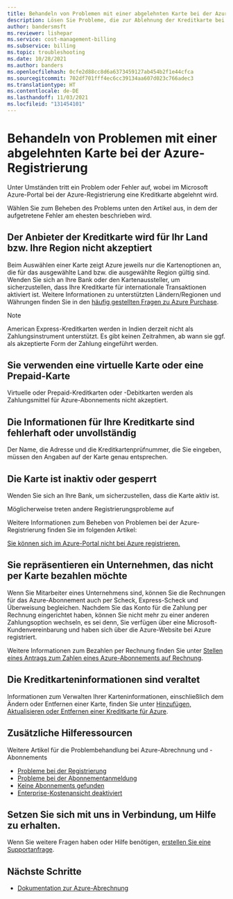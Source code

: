 ```yaml
---
title: Behandeln von Problemen mit einer abgelehnten Karte bei der Azure-Registrierung
description: Lösen Sie Probleme, die zur Ablehnung der Kreditkarte bei der Azure-Registrierung im Azure-Portal führen.
author: bandersmsft
ms.reviewer: lishepar
ms.service: cost-management-billing
ms.subservice: billing
ms.topic: troubleshooting
ms.date: 10/28/2021
ms.author: banders
ms.openlocfilehash: 0cfe2d88cc8d6a6373459127ab454b2f1e44cfca
ms.sourcegitcommit: 702df701fff4ec6cc39134aa607d023c766adec3
ms.translationtype: HT
ms.contentlocale: de-DE
ms.lasthandoff: 11/03/2021
ms.locfileid: "131454101"
---
```

# <a name="troubleshoot-a-declined-card-at-azure-sign-up"></a>Behandeln von Problemen mit einer abgelehnten Karte bei der Azure-Registrierung

Unter Umständen tritt ein Problem oder Fehler auf, wobei im Microsoft Azure-Portal bei der Azure-Registrierung eine Kreditkarte abgelehnt wird.

Wählen Sie zum Beheben des Problems unten den Artikel aus, in dem der aufgetretene Fehler am ehesten beschrieben wird.

## <a name="the-credit-card-provider-is-not-accepted-for-your-countryregion"></a>Der Anbieter der Kreditkarte wird für Ihr Land bzw. Ihre Region nicht akzeptiert

Beim Auswählen einer Karte zeigt Azure jeweils nur die Kartenoptionen an, die für das ausgewählte Land bzw. die ausgewählte Region gültig sind. Wenden Sie sich an Ihre Bank oder den Kartenaussteller, um sicherzustellen, dass Ihre Kreditkarte für internationale Transaktionen aktiviert ist. Weitere Informationen zu unterstützten Ländern/Regionen und Währungen finden Sie in den [häufig gestellten Fragen zu Azure Purchase](https://azure.microsoft.com/pricing/faq/).

>[!Note]
>American Express-Kreditkarten werden in Indien derzeit nicht als Zahlungsinstrument unterstützt. Es gibt keinen Zeitrahmen, ab wann sie ggf. als akzeptierte Form der Zahlung eingeführt werden.

## <a name="youre-using-a-virtual-or-prepaid-card"></a>Sie verwenden eine virtuelle Karte oder eine Prepaid-Karte

Virtuelle oder Prepaid-Kreditkarten oder -Debitkarten werden als Zahlungsmittel für Azure-Abonnements nicht akzeptiert.

## <a name="your-credit-information-is-inaccurate-or-incomplete"></a>Die Informationen für Ihre Kreditkarte sind fehlerhaft oder unvollständig

Der Name, die Adresse und die Kreditkartenprüfnummer, die Sie eingeben, müssen den Angaben auf der Karte genau entsprechen.

## <a name="the-card-is-inactive-or-blocked"></a>Die Karte ist inaktiv oder gesperrt

Wenden Sie sich an Ihre Bank, um sicherzustellen, dass die Karte aktiv ist.

Möglicherweise treten andere Registrierungsprobleme auf

Weitere Informationen zum Beheben von Problemen bei der Azure-Registrierung finden Sie im folgenden Artikel:

[Sie können sich im Azure-Portal nicht bei Azure registrieren.](troubleshoot-azure-sign-up.md)

## <a name="you-represent-a-business-that-doesnt-want-to-pay-by-card"></a>Sie repräsentieren ein Unternehmen, das nicht per Karte bezahlen möchte

Wenn Sie Mitarbeiter eines Unternehmens sind, können Sie die Rechnungen für das Azure-Abonnement auch per Scheck, Express-Scheck und Überweisung begleichen. Nachdem Sie das Konto für die Zahlung per Rechnung eingerichtet haben, können Sie nicht mehr zu einer anderen Zahlungsoption wechseln, es sei denn, Sie verfügen über eine Microsoft-Kundenvereinbarung und haben sich über die Azure-Website bei Azure registriert.

Weitere Informationen zum Bezahlen per Rechnung finden Sie unter [Stellen eines Antrags zum Zahlen eines Azure-Abonnements auf Rechnung](pay-by-invoice.md).

## <a name="your-credit-card-information-is-outdated"></a>Die Kreditkarteninformationen sind veraltet

Informationen zum Verwalten Ihrer Karteninformationen, einschließlich dem Ändern oder Entfernen einer Karte, finden Sie unter [Hinzufügen, Aktualisieren oder Entfernen einer Kreditkarte für Azure](change-credit-card.md).

## <a name="additional-help-resources"></a>Zusätzliche Hilferessourcen

Weitere Artikel für die Problembehandlung bei Azure-Abrechnung und -Abonnements

- [Probleme bei der Registrierung](troubleshoot-azure-sign-up.md)
- [Probleme bei der Abonnementanmeldung](troubleshoot-sign-in-issue.md)
- [Keine Abonnements gefunden](no-subscriptions-found.md)
- [Enterprise-Kostenansicht deaktiviert](enterprise-mgmt-grp-troubleshoot-cost-view.md)

## <a name="contact-us-for-help"></a>Setzen Sie sich mit uns in Verbindung, um Hilfe zu erhalten.

Wenn Sie weitere Fragen haben oder Hilfe benötigen, [erstellen Sie eine Supportanfrage](https://ms.portal.azure.com/#blade/Microsoft_Azure_Support/HelpAndSupportBlade/newsupportrequest).

## <a name="next-steps"></a>Nächste Schritte

- [Dokumentation zur Azure-Abrechnung](../index.yml)